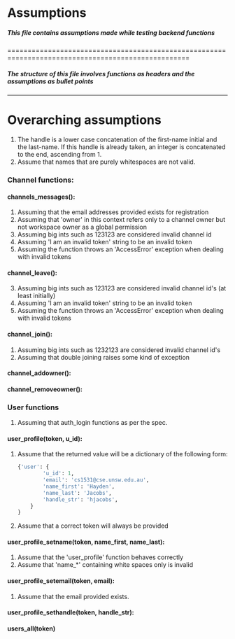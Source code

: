 # Assumptions
##### This file contains assumptions made while testing backend functions
===================================================================================================
##### The structure of this file involves functions as headers and the assumptions as bullet points
---------------------------------------------------------------------------------------------------
# Overarching assumptions
1. The handle is a lower case concatenation of the first-name initial and the last-name. If this handle is already taken, an integer is concatenated to the end, ascending from 1.
2. Assume that names that are purely whitespaces are not valid.

### Channel functions:

#### channels_messages():
1. Assuming that the email addresses provided exists for registration
2. Assuming that 'owner' in this context refers only to a channel owner but not workspace owner as a global permission 
3. Assuming big ints such as 123123 are considered invalid channel id
4. Assuming 'I am an invalid token' string to be an invalid token
5. Assuming the function throws an 'AccessError' exception when dealing with invalid tokens

#### channel_leave():
3. Assuming big ints such as 123123 are considered invalid channel id's (at least initially)
4. Assuming 'I am an invalid token' string to be an invalid token
5. Assuming the function throws an 'AccessError' exception when dealing with invalid tokens

#### channel_join():
1. Assuming big ints such as 1232123 are considered invalid channel id's
2. Assuming that double joining raises some kind of exception
#### channel_addowner():

#### channel_removeowner():

### User functions
1. Assuming that auth_login functions as per the spec.


#### user_profile(token, u_id):
1. Assume that the returned value will be a dictionary of the following form:
    ```python
	{'user': {
        	'u_id': 1,
        	'email': 'cs1531@cse.unsw.edu.au',
        	'name_first': 'Hayden',
        	'name_last': 'Jacobs',
        	'handle_str': 'hjacobs',
        }
    }
	```
2. Assume that a correct token will always be provided

#### user_profile_setname(token, name_first, name_last):
1. Assume that the 'user_profile' function behaves correctly
2. Assume that 'name_*' containing white spaces only is invalid

#### user_profile_setemail(token, email):
1. Assume that the email provided exists.

#### user_profile_sethandle(token, handle_str):

#### users_all(token)